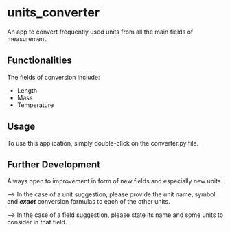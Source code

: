 # units_converter

An app to convert frequently used units from all the main fields of measurement.

## Functionalities

The fields of conversion include:
  - Length
  - Mass
  - Temperature

## Usage

To use this application, simply double-click on the converter.py file.

## Further Development

Always open to improvement in form of new fields and especially new units. 

--> In the case of a unit suggestion, please provide the unit name, symbol and ***exact*** conversion formulas to each of the other units.

--> In the case of a field suggestion, please state its name and some units to consider in that field.
